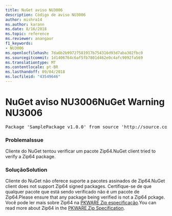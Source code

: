 ```yaml
---
title: NuGet aviso NU3006
description: Código de aviso NU3006
author: mishra14
ms.author: karann
ms.date: 8/16/2018
ms.topic: reference
ms.reviewer: anangaur
f1_keywords:
- NU3006
ms.openlocfilehash: 7da6b2b99727581917b754316d93d7aba302fbc0
ms.sourcegitcommit: 1d1406764c6af5fb7801d462e0c4afc9092fa569
ms.translationtype: MT
ms.contentlocale: pt-BR
ms.lasthandoff: 09/04/2018
ms.locfileid: "43549646"
---
```

# <a name="nuget-warning-nu3006"></a><span data-ttu-id="d46b4-103">NuGet aviso NU3006</span><span class="sxs-lookup"><span data-stu-id="d46b4-103">NuGet Warning NU3006</span></span>

<pre>Package 'SamplePackage v1.0.0' from source 'http://source.com/index.json': Signed Zip64 packages are not supported.</pre>

### <a name="issue"></a><span data-ttu-id="d46b4-104">Problema</span><span class="sxs-lookup"><span data-stu-id="d46b4-104">Issue</span></span>

<span data-ttu-id="d46b4-105">Cliente do NuGet tentou verificar um pacote Zip64.</span><span class="sxs-lookup"><span data-stu-id="d46b4-105">NuGet client tried to verify a Zip64 package.</span></span>


### <a name="solution"></a><span data-ttu-id="d46b4-106">Solução</span><span class="sxs-lookup"><span data-stu-id="d46b4-106">Solution</span></span>

<span data-ttu-id="d46b4-107">Cliente do NuGet não oferece suporte a pacotes assinados de Zip64.</span><span class="sxs-lookup"><span data-stu-id="d46b4-107">NuGet client does not support Zip64 signed packages.</span></span> <span data-ttu-id="d46b4-108">Certifique-se de que qualquer pacote que está sendo verificado não é um pacote de Zip64.</span><span class="sxs-lookup"><span data-stu-id="d46b4-108">Please ensure that any package being verified is not a Zip64 pckage.</span></span> <span data-ttu-id="d46b4-109">Você pode ler mais sobre Zip64 na [PKWARE Zip especificação](https://pkware.cachefly.net/webdocs/casestudies/APPNOTE.TXT).</span><span class="sxs-lookup"><span data-stu-id="d46b4-109">You can read more about Zip64 in the [PKWARE Zip Specification](https://pkware.cachefly.net/webdocs/casestudies/APPNOTE.TXT).</span></span>



